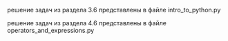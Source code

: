решение задач из раздела 3.6 представлены в файле intro_to_python.py

решение задач из раздела 4.6 представлены в файле operators_and_expressions.py
